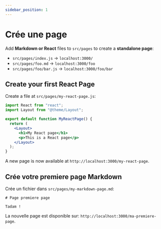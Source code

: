 ```yaml
---
sidebar_position: 1
---
```


# Crée une page

Add **Markdown or React** files to `src/pages` to create a **standalone page**:

- `src/pages/index.js` -> `localhost:3000/`
- `src/pages/foo.md` -> `localhost:3000/foo`
- `src/pages/foo/bar.js` -> `localhost:3000/foo/bar`

## Create your first React Page

Create a file at `src/pages/my-react-page.js`:

```jsx title="src/pages/my-react-page.js"
import React from "react";
import Layout from "@theme/Layout";

export default function MyReactPage() {
  return (
    <Layout>
      <h1>My React page</h1>
      <p>This is a React page</p>
    </Layout>
  );
}
```

A new page is now available at `http://localhost:3000/my-react-page`.

## Crée votre premiere page Markdown

Crée un fichier dans `src/pages/my-markdown-page.md`:

```mdx title="src/pages/ma-premiere-page.md"
# Page premiere page 

Tadam !
```

La nouvelle page est disponible sur: 
 `http://localhost:3000/ma-premiere-page`.
